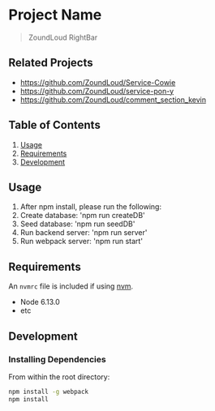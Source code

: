 # Project Name

> ZoundLoud RightBar

## Related Projects

  - https://github.com/ZoundLoud/Service-Cowie
  - https://github.com/ZoundLoud/service-pon-y
  - https://github.com/ZoundLoud/comment_section_kevin

## Table of Contents

1. [Usage](#Usage)
2. [Requirements](#requirements)
3. [Development](#development)

## Usage

1. After npm install, please run the following: 
2. Create database: 'npm run createDB'
3. Seed database: 'npm run seedDB'
4.  Run backend server: 'npm run server'
5.  Run webpack server: 'npm run start'

## Requirements

An `nvmrc` file is included if using [nvm](https://github.com/creationix/nvm).

- Node 6.13.0
- etc

## Development

### Installing Dependencies

From within the root directory:

```sh
npm install -g webpack
npm install
```

